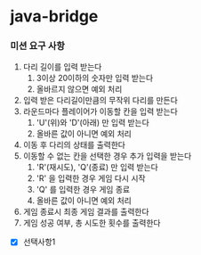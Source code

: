 # java-bridge
### 미션 요구 사항
1. 다리 길이를 입력 받는다
   1. 3이상 20이하의 숫자만 입력 받는다
   2. 올바르지 않으면 예외 처리
2. 입력 받은 다리길이만큼의 무작위 다리를 만든다
3. 라운드마다 플레이어가 이동할 칸을 입력 받는다
   1. 'U'(위)와 'D'(아래) 만 입력 받는다
   2. 올바른 값이 아니면 예외 처리
4. 이동 후 다리의 상태를 출력한다
5. 이동할 수 없는 칸을 선택한 경우 추가 입력을 받는다
   1. 'R'(재시도), 'Q'(종료) 만 입력 받는다
   2. 'R' 을 입력한 경우 게임 다시 시작
   3. 'Q' 를 입력한 경우 게임 종료
   4. 올바른 값이 아니면 예외 처리
6. 게임 종료시 최종 게임 결과를 출력한다
7. 게임 성공 여부, 총 시도한 횟수를 출력한다
- [x] 선택사항1